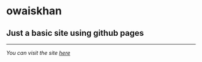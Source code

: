 # owaiskhan
## Just a basic site using github pages
---
*You can visit the site [here](https://kowais915.github.io/owaiskhan/)*
